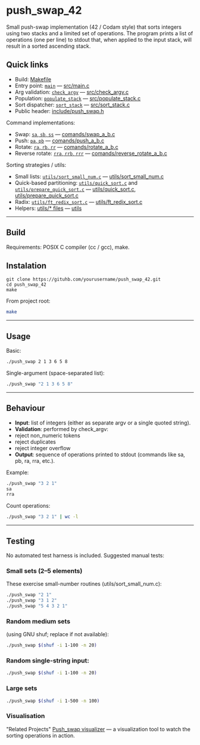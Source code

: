 # push_swap_42

Small push-swap implementation (42 / Codam style) that sorts integers using two stacks and a limited set of operations. The program prints a list of operations (one per line) to stdout that, when applied to the input stack, will result in a sorted ascending stack.

## Quick links
- Build: [Makefile](Makefile)  
- Entry point: [`main`](src/main.c) — [src/main.c](src/main.c)  
- Arg validation: [`check_argv`](src/check_argv.c) — [src/check_argv.c](src/check_argv.c)  
- Population: [`populate_stack`](src/populate_stack.c) — [src/populate_stack.c](src/populate_stack.c)  
- Sort dispatcher: [`sort_stack`](src/sort_stack.c) — [src/sort_stack.c](src/sort_stack.c)  
- Public header: [include/push_swap.h](include/push_swap.h)

Command implementations:
- Swap: [`sa`, `sb`, `ss`](comands/swap_a_b.c) — [comands/swap_a_b.c](comands/swap_a_b.c)  
- Push: [`pa`, `pb`](comands/push_a_b.c) — [comands/push_a_b.c](comands/push_a_b.c)  
- Rotate: [`ra`, `rb`, `rr`](comands/rotate_a_b.c) — [comands/rotate_a_b.c](comands/rotate_a_b.c)  
- Reverse rotate: [`rra`, `rrb`, `rrr`](comands/reverse_rotate_a_b.c) — [comands/reverse_rotate_a_b.c](comands/reverse_rotate_a_b.c)

Sorting strategies / utils:
- Small lists: [`utils/sort_small_num.c`](utils/sort_small_num.c) — [utils/sort_small_num.c](utils/sort_small_num.c)  
- Quick-based partitioning: [`utils/quick_sort.c`](utils/quick_sort.c) and [`utils/prepare_quick_sort.c`](utils/prepare_quick_sort.c) — [utils/quick_sort.c](utils/quick_sort.c), [utils/prepare_quick_sort.c](utils/prepare_quick_sort.c)  
- Radix: [`utils/ft_redix_sort.c`](utils/ft_redix_sort.c) — [utils/ft_redix_sort.c](utils/ft_redix_sort.c)  
- Helpers: [utils/* files](utils/) — [utils](utils/)

---
## Build

Requirements: POSIX C compiler (cc / gcc), make.

## Instalation 

```git
git clone https://gituhb.com/yourusername/push_swap_42.git
cd push_swap_42
make
```
From project root:

```sh
make
```
---
## Usage

Basic: 
```sh
./push_swap 2 1 3 6 5 8
```
Single-argument (space-separated list):
```sh
./push_swap "2 1 3 6 5 8"
```
---

## Behaviour
* **Input**: list of integers (either as separate argv or a single quoted string).
* **Validation**: performed by check_argv:
* reject non_numeric tokens
* reject duplicates
* reject integer overflow
* **Output**: sequence of operations printed to stdout (commands like sa, pb, ra, rra, etc.).

Example:
```sh
./push_swap "3 2 1"
sa
rra
```
Count operations: 
```sh
./push_swap "3 2 1" | wc -l
```

---
## Testing
No automated test harness is included. Suggested manual tests:
### Small sets (2–5 elements)
These exercise small-number routines (utils/sort_small_num.c):
```sh
./push_swap "2 1"
./push_swap "3 1 2"
./push_swap "5 4 3 2 1"
```
### Random medium sets
(using GNU shuf; replace if not available):
```sh
./push_swap $(shuf -i 1-100 -n 20)
```
### Random single-string input:
```sh
./push_swap $(shuf -i 1-100 -n 20)
```
### Large sets
```sh
./push_swap $(shuf -i 1-500 -n 100)
```
### Visualisation 
"Related Projects"
[Push_swap visualizer](https://github.com/o-reo/push_swap_visualizer) — a visualization tool to watch the sorting operations in action.
